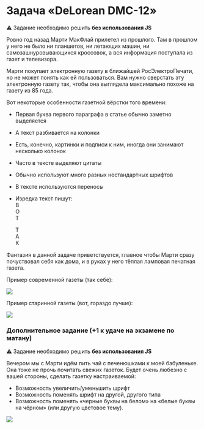 # Задача «DeLorean DMC-12»

:warning: Задание необходимо решить __без использования JS__

Ровно год назад Марти МакФлай прилетел из прошлого. Там в прошлом у него не было ни
планшетов, ни летающих машин, ни самозашнуровывающихся кроссовок, а вся
информация поступала из газет и телевизора.

Марти покупает электронную газету в ближайшей РосЭлектроПечати, но не может
понять как ей пользоваться. Вам нужно сверстать эту электронную газету так,
чтобы она выглядела максимально похоже на газету из 85 года.

Вот некоторые особенности газетной вёрстки того времени:

* Первая буква первого параграфа в статье обычно заметно выделяется
* А текст разбивается на колонки
* Есть, конечно, картинки и подписи к ним, иногда они занимают несколько колонок
* Часто в тексте выделяют цитаты
* Обычно используют много разных нестандартных шрифтов
* В тексте используются переносы
* Изредка текст пишут:  
   В  
   О  
   Т  
  
   Т  
   А  
   К  

Фантазия в данной задаче приветствуется, главное чтобы Марти сразу почуствовал
себя как дома, и в руках у него тёплая ламповая печатная газета.

Пример современной газеты (так себе):

![](https://cloud.githubusercontent.com/assets/4534405/10664713/f61a3486-78de-11e5-83fe-f8d43be81b10.jpg)

Пример старинной газеты (вот, гораздо лучше):

![](https://cloud.githubusercontent.com/assets/4534405/10664851/398f1820-78e0-11e5-96a9-347f14ba9875.jpg)

### Дополнительное задание (+1 к удаче на экзамене по матану)

:warning: Задание необходимо решить __без использования JS__

Вечером мы с Марти идём пить чай с печенюшками к моей бабуленьке. Она тоже не
прочь почитать свежих газеток. Будет очень любезно с вашей стороны, сделать
газетку настраиваемой:

* Возможность увеличить/уменьшить шрифт
* Возможность поменять шрифт на другой, другого типа
* Возможность поменять «черные буквы на белом» на «белые буквы на чёрном» (или другую цветовое тему).

![](https://cloud.githubusercontent.com/assets/4534405/10665968/1a048d34-78e8-11e5-9c98-59c790acc8df.jpg)
